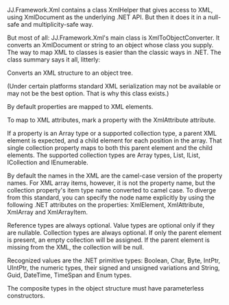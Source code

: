 ﻿JJ.Framework.Xml contains a class XmlHelper that gives access to XML, using XmlDocument as the underlying .NET API. But then it does it in a null-safe and multiplicity-safe way.

But most of all: JJ.Framework.Xml's main class is XmlToObjectConverter. It converts an XmlDocument or string to an object whose class you supply. The way to map XML to classes is easier than the classic ways in .NET. The class summary says it all, litterly:

Converts an XML structure to an object tree.

(Under certain platforms standard XML serialization may not be available or may not be the best option. That is why this class exists.)

By default properties are mapped to XML elements.

To map to XML attributes, mark a property with the XmlAttribute attribute.

If a property is an Array type or a supported collection type, a parent XML element is expected, and a child element for each position in the array. That single collection property maps to both this parent element and the child elements. The supported collection types are Array types, List<T>, IList<T>, ICollection<T> and IEnumerable<T>.

By default the names in the XML are the camel-case version of the property names. For XML array items, however, it is not the property name, but the collection property's item type name converted to camel case. To diverge from this standard, you can specify the node name explicitly by using the following .NET attributes on the properties: XmlElement, XmlAttribute, XmlArray and XmlArrayItem.

Reference types are always optional. Value types are optional only if they are nullable. Collection types are always optional. If only the parent element is present, an empty collection will be assigned. If the parent element is missing from the XML, the collection will be null.

Recognized values are the .NET primitive types: Boolean, Char, Byte, IntPtr, UIntPtr, the numeric types, their signed and unsigned variations and String, Guid, DateTime, TimeSpan and Enum types.

The composite types in the object structure must have parameterless constructors.